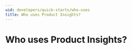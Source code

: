 ```yaml
---
uid: developers/quick-starts/who-uses
title: Who uses Product Insights?
---
```


# Who uses Product Insights?

